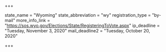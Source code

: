+++

state_name = "Wyoming"
state_abbreviation = "wy"
registration_type = "by-mail"
more_info_link = "https://sos.wyo.gov/Elections/State/RegisteringToVote.aspx"
ip_deadline = "Tuesday, November 3, 2020"
mail_deadline2 = "Tuesday, October 20, 2020"

+++